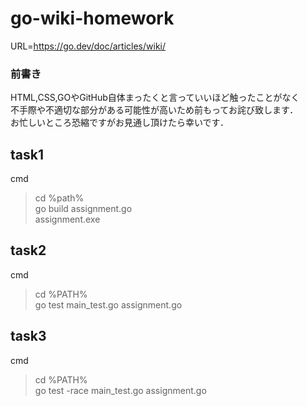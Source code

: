 # go-wiki-homework

URL=https://go.dev/doc/articles/wiki/  
### 前書き  
HTML,CSS,GOやGitHub自体まったくと言っていいほど触ったことがなく  
不手際や不適切な部分がある可能性が高いため前もってお詫び致します．  
お忙しいところ恐縮ですがお見通し頂けたら幸いです．  

## task1
cmd 
>cd %path%  
>go build assignment.go  
>assignment.exe  

## task2

cmd  
>cd %PATH%  
>go test main_test.go assignment.go  

## task3

cmd  
>cd %PATH%  
>go test -race main_test.go assignment.go  

